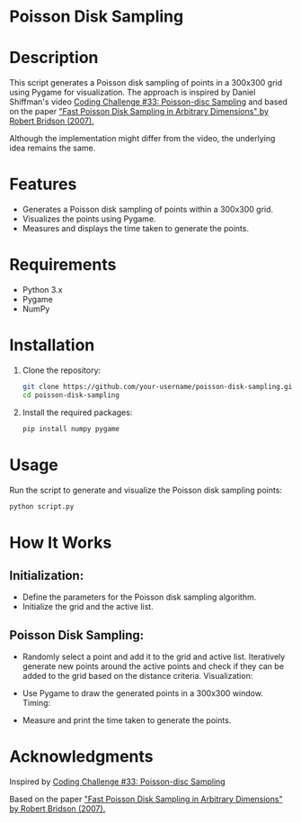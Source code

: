 # Poisson Disk Sampling

# Description

This script generates a Poisson disk sampling of points in a 300x300 grid using Pygame for visualization. The approach is inspired by Daniel Shiffman's video [Coding Challenge #33: Poisson-disc Sampling](https://thecodingtrain.com/CodingChallenges/033.1-poisson-disc-sampling.html) and based on the paper ["Fast Poisson Disk Sampling in Arbitrary Dimensions" by Robert Bridson (2007).](https://www.cs.ubc.ca/~rbridson/docs/bridson-siggraph07-poissondisk.pdf)

Although the implementation might differ from the video, the underlying idea remains the same.

# Features

- Generates a Poisson disk sampling of points within a 300x300 grid.
- Visualizes the points using Pygame.
- Measures and displays the time taken to generate the points.

# Requirements

- Python 3.x
- Pygame
- NumPy

# Installation

1. Clone the repository:
    ```sh
    git clone https://github.com/your-username/poisson-disk-sampling.git
    cd poisson-disk-sampling
    ```

2. Install the required packages:
    ```sh
    pip install numpy pygame
    ```

# Usage

Run the script to generate and visualize the Poisson disk sampling points:

```sh
python script.py
```
# How It Works
## Initialization:

   - Define the parameters for the Poisson disk sampling algorithm.
   - Initialize the grid and the active list. 
## Poisson Disk Sampling:
- Randomly select a point and add it to the grid and active list.
          Iteratively generate new points around the active points and check if they can be added to the grid based on the distance criteria.
          Visualization:

- Use Pygame to draw the generated points in a 300x300 window.
     Timing:

-  Measure and print the time taken to generate the points.


# Acknowledgments
Inspired by [Coding Challenge #33: Poisson-disc Sampling](https://thecodingtrain.com/CodingChallenges/033.1-poisson-disc-sampling.html)

Based on the paper ["Fast Poisson Disk Sampling in Arbitrary Dimensions" by Robert Bridson (2007).](https://www.cs.ubc.ca/~rbridson/docs/bridson-siggraph07-poissondisk.pdf)